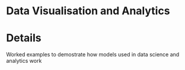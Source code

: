 # Data Visualisation and Analytics

# Details
Worked examples to demostrate how models used in data science and analytics work
